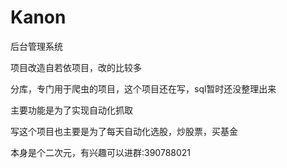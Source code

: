 # Kanon
后台管理系统

项目改造自若依项目，改的比较多

分库，专门用于爬虫的项目，这个项目还在写，sql暂时还没整理出来

主要功能是为了实现自动化抓取

写这个项目也主要是为了每天自动化选股，炒股票，买基金

本身是个二次元，有兴趣可以进群:390788021
